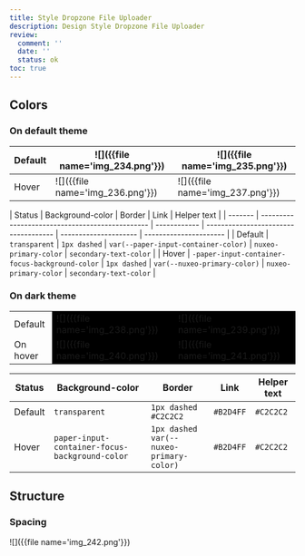 ```yaml
---
title: Style Dropzone File Uploader
description: Design Style Dropzone File Uploader
review:
  comment: ''
  date: ''
  status: ok
toc: true
---
```


## Colors

### On default theme

| Default | ![]({{file name='img_234.png'}}) | ![]({{file name='img_235.png'}}) |
| ------- | -------------------------------- | -------------------------------- |
| Hover   | ![]({{file name='img_236.png'}}) | ![]({{file name='img_237.png'}}) |

| Status  | Background-color                                | Border       | Link                                 | Helper text           |
| ------- | ----------------------------------------------- | ------------ | ------------------------------------ | --------------------- | ---------------------- |
| Default | `transparent`                                   | `1px dashed` | `var(--paper-input-container-color)` | `nuxeo-primary-color` | `secondary-text-color` |
| Hover   | `-paper-input-container-focus-background-color` | `1px dashed` | `var(--nuxeo-primary-color)`         | `nuxeo-primary-color` | `secondary-text-color` |

### On dark theme

<table>
<tr>
  <td>Default</td>
  <td style="background: black;">![]({{file name='img_238.png'}})</td>
  <td style="background: black;">![]({{file name='img_239.png'}})</td>
</tr>
<tr>
  <td>On hover</td>
  <td style="background: black;">![]({{file name='img_240.png'}})</td>
  <td style="background: black;">![]({{file name='img_241.png'}})</td>
</tr>
</table>

| Status  | Background-color                               | Border                                       | Link      | Helper text |
| ------- | ---------------------------------------------- | -------------------------------------------- | --------- | ----------- |
| Default | `transparent`                                  | `1px dashed #C2C2C2`                         | `#B2D4FF` | `#C2C2C2`   |
| Hover   | `paper-input-container-focus-background-color` | `1px dashed`<br>`var(--nuxeo-primary-color)` | `#B2D4FF` | `#C2C2C2`   |

## Structure

### Spacing

![]({{file name='img_242.png'}})
